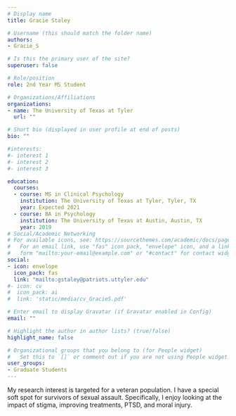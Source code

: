 ```yaml
---
# Display name
title: Gracie Staley

# Username (this should match the folder name)
authors:
- Gracie_S

# Is this the primary user of the site?
superuser: false

# Role/position
role: 2nd Year MS Student

# Organizations/Affiliations
organizations:
- name: The University of Texas at Tyler
  url: ""

# Short bio (displayed in user profile at end of posts)
bio: ""

#interests:
#- interest 1
#- interest 2
#- interest 3

education:
  courses:
  - course: MS in Clinical Psychology
    institution: The University of Texas at Tyler, Tyler, TX
    year: Expected 2021
  - course: BA in Psychology
    institution: The University of Texas at Austin, Austin, TX
    year: 2019
# Social/Academic Networking
# For available icons, see: https://sourcethemes.com/academic/docs/page-builder/#icons
#   For an email link, use "fas" icon pack, "envelope" icon, and a link in the
#   form "mailto:your-email@example.com" or "#contact" for contact widget.
social:
- icon: envelope
  icon_pack: fas
  link: "mailto:gstaley@patriots.uttyler.edu"
#- icon: cv
#  icon_pack: ai
#  link: 'static/media/cv_GracieS.pdf'

# Enter email to display Gravatar (if Gravatar enabled in Config)
email: ""

# Highlight the author in author lists? (true/false)
highlight_name: false

# Organizational groups that you belong to (for People widget)
#   Set this to `[]` or comment out if you are not using People widget.
user_groups:
- Graduate Students
---
```

My research interest is targeted for a veteran population. I have a special soft spot for survivors of sexual assault. Specifically, I enjoy looking at the impact of stigma, improving treatments, PTSD, and moral injury.
